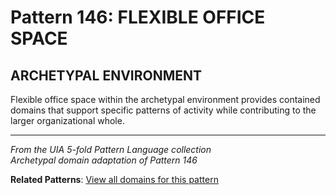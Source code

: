 # Pattern 146: FLEXIBLE OFFICE SPACE

## ARCHETYPAL ENVIRONMENT

Flexible office space within the archetypal environment provides contained domains that support specific patterns of activity while contributing to the larger organizational whole.

---

*From the UIA 5-fold Pattern Language collection*  
*Archetypal domain adaptation of Pattern 146*

**Related Patterns**: [View all domains for this pattern](../../UIA/md/T146%20FLEXIBLE%20OFFICE%20SPACE.md)
